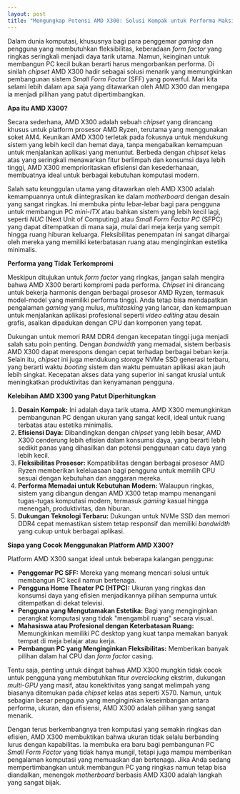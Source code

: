 ```yaml
---
layout: post
title: "Mengungkap Potensi AMD X300: Solusi Kompak untuk Performa Maksimal"
---
```


Dalam dunia komputasi, khususnya bagi para penggemar *gaming* dan pengguna yang membutuhkan fleksibilitas, keberadaan *form factor* yang ringkas seringkali menjadi daya tarik utama. Namun, keinginan untuk membangun PC kecil bukan berarti harus mengorbankan performa. Di sinilah *chipset* AMD X300 hadir sebagai solusi menarik yang memungkinkan pembangunan sistem *Small Form Factor* (SFF) yang powerful. Mari kita selami lebih dalam apa saja yang ditawarkan oleh AMD X300 dan mengapa ia menjadi pilihan yang patut dipertimbangkan.

**Apa itu AMD X300?**

Secara sederhana, AMD X300 adalah sebuah *chipset* yang dirancang khusus untuk platform prosesor AMD Ryzen, terutama yang menggunakan soket AM4. Keunikan AMD X300 terletak pada fokusnya untuk mendukung sistem yang lebih kecil dan hemat daya, tanpa mengabaikan kemampuan untuk menjalankan aplikasi yang menuntut. Berbeda dengan *chipset* kelas atas yang seringkali menawarkan fitur berlimpah dan konsumsi daya lebih tinggi, AMD X300 memprioritaskan efisiensi dan kesederhanaan, membuatnya ideal untuk berbagai kebutuhan komputasi modern.

Salah satu keunggulan utama yang ditawarkan oleh AMD X300 adalah kemampuannya untuk diintegrasikan ke dalam *motherboard* dengan desain yang sangat ringkas. Ini membuka pintu lebar-lebar bagi para pengguna untuk membangun PC *mini-ITX* atau bahkan sistem yang lebih kecil lagi, seperti *NUC* (Next Unit of Computing) atau *Small Form Factor PC* (SFPC) yang dapat ditempatkan di mana saja, mulai dari meja kerja yang sempit hingga ruang hiburan keluarga. Fleksibilitas penempatan ini sangat dihargai oleh mereka yang memiliki keterbatasan ruang atau menginginkan estetika minimalis.

**Performa yang Tidak Terkompromi**

Meskipun ditujukan untuk *form factor* yang ringkas, jangan salah mengira bahwa AMD X300 berarti kompromi pada performa. *Chipset* ini dirancang untuk bekerja harmonis dengan berbagai prosesor AMD Ryzen, termasuk model-model yang memiliki performa tinggi. Anda tetap bisa mendapatkan pengalaman *gaming* yang mulus, *multitasking* yang lancar, dan kemampuan untuk menjalankan aplikasi profesional seperti *video editing* atau desain grafis, asalkan dipadukan dengan CPU dan komponen yang tepat.

Dukungan untuk memori RAM DDR4 dengan kecepatan tinggi juga menjadi salah satu poin penting. Dengan *bandwidth* yang memadai, sistem berbasis AMD X300 dapat merespons dengan cepat terhadap berbagai beban kerja. Selain itu, *chipset* ini juga mendukung *storage* NVMe SSD generasi terbaru, yang berarti waktu *booting* sistem dan waktu pemuatan aplikasi akan jauh lebih singkat. Kecepatan akses data yang superior ini sangat krusial untuk meningkatkan produktivitas dan kenyamanan pengguna.

**Kelebihan AMD X300 yang Patut Diperhitungkan**

1.  **Desain Kompak:** Ini adalah daya tarik utama. AMD X300 memungkinkan pembangunan PC dengan ukuran yang sangat kecil, ideal untuk ruang terbatas atau estetika minimalis.
2.  **Efisiensi Daya:** Dibandingkan dengan *chipset* yang lebih besar, AMD X300 cenderung lebih efisien dalam konsumsi daya, yang berarti lebih sedikit panas yang dihasilkan dan potensi penggunaan catu daya yang lebih kecil.
3.  **Fleksibilitas Prosesor:** Kompatibilitas dengan berbagai prosesor AMD Ryzen memberikan keleluasaan bagi pengguna untuk memilih CPU sesuai dengan kebutuhan dan anggaran mereka.
4.  **Performa Memadai untuk Kebutuhan Modern:** Walaupun ringkas, sistem yang dibangun dengan AMD X300 tetap mampu menangani tugas-tugas komputasi modern, termasuk *gaming* kasual hingga menengah, produktivitas, dan hiburan.
5.  **Dukungan Teknologi Terbaru:** Dukungan untuk NVMe SSD dan memori DDR4 cepat memastikan sistem tetap responsif dan memiliki *bandwidth* yang cukup untuk berbagai aplikasi.

**Siapa yang Cocok Menggunakan Platform AMD X300?**

Platform AMD X300 sangat ideal untuk beberapa kalangan pengguna:

*   **Penggemar PC SFF:** Mereka yang memang mencari solusi untuk membangun PC kecil namun bertenaga.
*   **Pengguna Home Theater PC (HTPC):** Ukuran yang ringkas dan konsumsi daya yang efisien menjadikannya pilihan sempurna untuk ditempatkan di dekat televisi.
*   **Pengguna yang Mengutamakan Estetika:** Bagi yang menginginkan perangkat komputasi yang tidak "mengambil ruang" secara visual.
*   **Mahasiswa atau Profesional dengan Keterbatasan Ruang:** Memungkinkan memiliki PC desktop yang kuat tanpa memakan banyak tempat di meja belajar atau kerja.
*   **Pembangun PC yang Menginginkan Fleksibilitas:** Memberikan banyak pilihan dalam hal CPU dan *form factor* casing.

Tentu saja, penting untuk diingat bahwa AMD X300 mungkin tidak cocok untuk pengguna yang membutuhkan fitur *overclocking* ekstrim, dukungan *multi-GPU* yang masif, atau konektivitas yang sangat melimpah yang biasanya ditemukan pada *chipset* kelas atas seperti X570. Namun, untuk sebagian besar pengguna yang menginginkan keseimbangan antara performa, ukuran, dan efisiensi, AMD X300 adalah pilihan yang sangat menarik.

Dengan terus berkembangnya tren komputasi yang semakin ringkas dan efisien, AMD X300 membuktikan bahwa ukuran tidak selalu berbanding lurus dengan kapabilitas. Ia membuka era baru bagi pembangunan PC *Small Form Factor* yang tidak hanya mungil, tetapi juga mampu memberikan pengalaman komputasi yang memuaskan dan bertenaga. Jika Anda sedang mempertimbangkan untuk membangun PC yang ringkas namun tetap bisa diandalkan, menengok *motherboard* berbasis AMD X300 adalah langkah yang sangat bijak.
